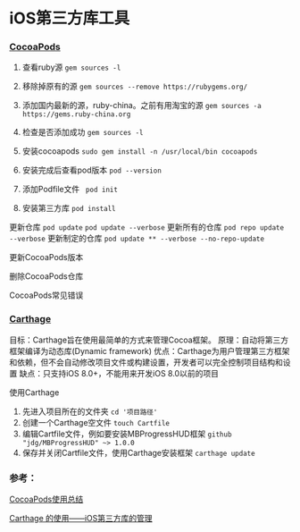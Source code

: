 #  iOS第三方库工具

### [CocoaPods]()

1. 查看ruby源
`gem sources -l`

2. 移除掉原有的源
`gem sources --remove https://rubygems.org/`

3. 添加国内最新的源，ruby-china。之前有用淘宝的源
`gem sources -a https://gems.ruby-china.org`

4. 检查是否添加成功
`gem sources -l`

5. 安装cocoapods
`sudo gem install -n /usr/local/bin cocoapods`

6. 安装完成后查看pod版本
`pod --version`

7. 添加Podfile文件
` pod init`

8. 安装第三方库
`pod install`

更新仓库
`pod update` 
`pod update --verbose`
更新所有的仓库
`pod repo update --verbose`
更新制定的仓库
`pod update ** --verbose --no-repo-update`

更新CocoaPods版本

删除CocoaPods仓库

CocoaPods常见错误



### [Carthage](https://github.com/Carthage/Carthage)
目标：Carthage旨在使用最简单的方式来管理Cocoa框架。
原理：自动将第三方框架编译为动态库(Dynamic framework)
优点：Carthage为用户管理第三方框架和依赖，但不会自动修改项目文件或构建设置，开发者可以完全控制项目结构和设置
缺点：只支持iOS 8.0+，不能用来开发iOS 8.0以前的项目


使用Carthage
1. 先进入项目所在的文件夹
`cd '项目路径'`
2. 创建一个Carthage空文件
`touch Cartfile`
3. 编辑Cartfile文件，例如要安装MBProgressHUD框架
`github "jdg/MBProgressHUD" ~> 1.0.0`
4. 保存并关闭Cartfile文件，使用Carthage安装框架
`carthage update`

### 参考：
[CocoaPods使用总结](https://www.jianshu.com/p/7d0ad4cde012)

[Carthage 的使用——iOS第三方库的管理](https://www.jianshu.com/p/f33972b08648)
